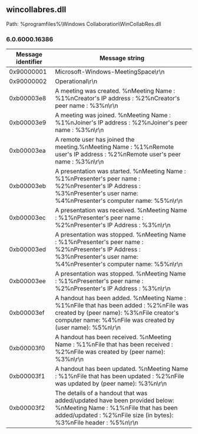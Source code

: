 ## wincollabres.dll

Path: %programfiles%\Windows Collaboration\WinCollabRes.dll

### 6.0.6000.16386

Message identifier | Message string
--- | ---
0x90000001 | Microsoft-Windows-MeetingSpace\r\n
0x90000002 | Operational\r\n
0xb00003e8 | A meeting was created. %nMeeting Name : %1%nCreator's IP address : %2%nCreator's peer name : %3%n\r\n
0xb00003e9 | A meeting was joined. %nMeeting Name : %1%nJoiner's IP address : %2%nJoiner's peer name : %3%n\r\n
0xb00003ea | A remote user has joined the meeting.%nMeeting Name : %1%nRemote user's IP address : %2%nRemote user's peer name : %3%n\r\n
0xb00003eb | A presentation was started. %nMeeting Name : %1%nPresenter's peer name : %2%nPresenter's IP Address : %3%nPresenter's user name: %4%nPresenter's computer name: %5%n\r\n
0xb00003ec | A presentation was received. %nMeeting Name : %1%nPresenter's peer name : %2%nPresenter's IP Address : %3%n\r\n
0xb00003ed | A presentation was stopped. %nMeeting Name : %1%nPresenter's peer name : %2%nPresenter's IP Address : %3%nPresenter's user name: %4%nPresenter's computer name: %5%n\r\n
0xb00003ee | A presentation was stopped. %nMeeting Name : %1%nPresenter's peer name : %2%nPresenter's IP Address : %3%n\r\n
0xb00003ef | A handout has been added. %nMeeting Name : %1%nFile that has been added : %2%nFile was created by (peer name): %3%nFile creator's computer name: %4%nFile was created by (user name): %5%n\r\n
0xb00003f0 | A handout has been received. %nMeeting Name : %1%nFile that has been received : %2%nFile was created by (peer name): %3%n\r\n
0xb00003f1 | A handout has been updated. %nMeeting Name : %1%nFile that has been updated : %2%nFile was updated by (peer name): %3%n\r\n
0xb00003f2 | The details of a handout that was added/updated have been provided below: %nMeeting Name : %1%nFile that has been added/updated : %2%nFile size (in bytes): %3%nFile header : %5%n\r\n
